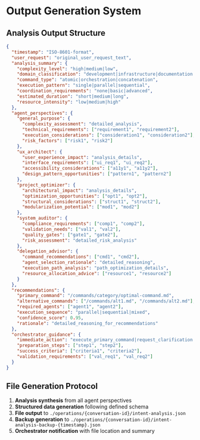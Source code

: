
# Output Generation System

## Analysis Output Structure

```json
{
  "timestamp": "ISO-8601-format",
  "user_request": "original_user_request_text",
  "analysis_summary": {
    "complexity_level": "high|medium|low",
    "domain_classification": "development|infrastructure|documentation|analysis|mixed",
    "command_type": "atomic|orchestration|concatenation",
    "execution_pattern": "single|parallel|sequential",
    "coordination_requirements": "none|basic|advanced",
    "estimated_duration": "short|medium|long",
    "resource_intensity": "low|medium|high"
  },
  "agent_perspectives": {
    "general_purpose": {
      "complexity_assessment": "detailed_analysis",
      "technical_requirements": ["requirement1", "requirement2"],
      "execution_considerations": ["consideration1", "consideration2"],
      "risk_factors": ["risk1", "risk2"]
    },
    "ux_architect": {
      "user_experience_impact": "analysis_details",
      "interface_requirements": ["ui_req1", "ui_req2"],
      "accessibility_considerations": ["a11y1", "a11y2"],
      "design_pattern_opportunities": ["pattern1", "pattern2"]
    },
    "project_optimizer": {
      "architectural_impact": "analysis_details",
      "optimization_opportunities": ["opt1", "opt2"],
      "structural_considerations": ["struct1", "struct2"],
      "modularization_potential": ["mod1", "mod2"]
    },
    "system_auditor": {
      "compliance_requirements": ["comp1", "comp2"],
      "validation_needs": ["val1", "val2"],
      "quality_gates": ["gate1", "gate2"],
      "risk_assessment": "detailed_risk_analysis"
    },
    "delegation_advisor": {
      "command_recommendations": ["cmd1", "cmd2"],
      "agent_selection_rationale": "detailed_reasoning",
      "execution_path_analysis": "path_optimization_details",
      "resource_allocation_advice": ["resource1", "resource2"]
    }
  },
  "recommendations": {
    "primary_command": "/commands/category/optimal-command.md",
    "alternative_commands": ["/commands/alt1.md", "/commands/alt2.md"],
    "required_agents": ["agent1", "agent2"],
    "execution_sequence": "parallel|sequential|mixed",
    "confidence_score": 0.95,
    "rationale": "detailed_reasoning_for_recommendations"
  },
  "orchestrator_guidance": {
    "immediate_action": "execute_primary_command|request_clarification|generate_ticket",
    "preparation_steps": ["step1", "step2"],
    "success_criteria": ["criteria1", "criteria2"],
    "validation_requirements": ["val_req1", "val_req2"]
  }
}
```

## File Generation Protocol

1. **Analysis synthesis** from all agent perspectives
2. **Structured data generation** following defined schema
3. **File output** to `./operations/{conversation-id}/intent-analysis.json`
4. **Backup generation** to `./operations/{conversation-id}/intent-analysis-backup-{timestamp}.json`
5. **Orchestrator notification** with file location and summary
